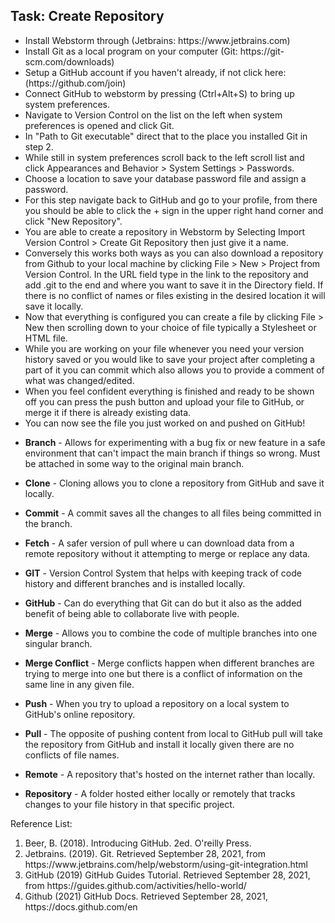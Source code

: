 <!DOCTYPE html>
<html lang="">
<!-- Defines the Task in a relatively large font -->
<h2>Task: Create Repository</h2>
<body>
<ul>
  <li>Install Webstorm through (Jetbrains: https://www.jetbrains.com)</li>
  <li>Install Git as a local program on your computer (Git: https://git-scm.com/downloads)</li>
  <li>Setup a GitHub account if you haven't already, if not click here: (https://github.com/join)</li>
  <li>Connect GitHub to webstorm by pressing (Ctrl+Alt+S) to bring up system preferences.</li>
  <li>Navigate to Version Control on the list on the left when system preferences is opened and click Git.</li>
  <li>In "Path to Git executable" direct that to the place you installed Git in step 2.</li>
  <li>While still in system preferences scroll back to the left scroll list and click Appearances and Behavior > System Settings > Passwords.</li>
  <li>Choose a location to save your database password file and assign a password.</li>
  <li>For this step navigate back to GitHub and go to your profile, from there you should be able to click the + sign in the upper right hand corner and click "New Repository".</li>
  <li>You are able to create a repository in Webstorm by Selecting Import Version Control > Create Git Repository then just give it a name.</li>
  <li>Conversely this works both ways as you can also download a repository from Github to your local machine by clicking File > New > Project from Version Control. In the URL field type in the link to the repository and add .git to the end and where you want to save it in the Directory field. If there is no conflict of names or files existing in the desired location it will save it locally.</li>
  <li>Now that everything is configured you can create a file by clicking File >  New then scrolling down to your choice of file typically a Stylesheet or HTML file.</li>
  <li>While you are working on your file whenever you need your version history saved or you would like to save your project after completing a part of it you can commit which also allows you to provide a comment of what was changed/edited.</li>
  <li>When you feel confident everything is finished and ready to be shown off you can press the push button and upload your file to GitHub, or merge it if there is already existing data.</li>
  <li>You can now see the file you just worked on and pushed on GitHub!</li>
</ul>
</body>

<!-- Creates an unorganized list, with proper formatting -->
<ul>
  <li><p><strong>Branch</strong> - Allows for experimenting with a bug fix or new feature in a safe environment that can't impact the main branch if things so wrong. Must be attached in some way to the original main branch.</p></li>
  <li><p><strong>Clone</strong> - Cloning allows you to clone a repository from GitHub and save it locally.</p></li>
  <li><p><strong>Commit</strong> - A commit saves all the changes to all files being committed in the branch.</p></li>
  <li><p><strong>Fetch</strong> - A safer version of pull where u can download data from a remote repository without it attempting to merge or replace any data.</p></li>
  <li><p><strong>GIT</strong> - Version Control System that helps with keeping track of code history and different branches and is installed locally.</p></li>
  <li><p><strong>GitHub</strong> - Can do everything that Git can do but it also as the added benefit of being able to collaborate live with people.</p></li>
  <li><p><strong>Merge</strong> - Allows you to combine the code of multiple branches into one singular branch.</p></li>
  <li><p><strong>Merge Conflict</strong> - Merge conflicts happen when different branches are trying to merge into one but there is a conflict of information on the same line in any given file.</p></li>
  <li><p><strong>Push</strong> - When you try to upload a repository on a local system to GitHub's online repository.</p></li>
  <li><p><strong>Pull</strong> - The opposite of pushing content from local to GitHub pull will take the repository from GitHub and install it locally given there are no conflicts of file names.</p></li>
  <li><p><strong>Remote</strong> - A repository that's hosted on the internet rather than locally.</p></li>
  <li><p><strong>Repository</strong> - A folder hosted either locally or remotely that tracks changes to your file history in that specific project.</p></li>
</ul>


<p>Reference List:</p>
<ol>
  <li>Beer, B. (2018). Introducing GitHub. 2ed. O'reilly Press.</li>
  <li>Jetbrains. (2019). Git. Retrieved September 28, 2021, from https://www.jetbrains.com/help/webstorm/using-git-integration.html</li>
  <li>GitHub (2019) GitHub Guides Tutorial. Retrieved September 28, 2021, from https://guides.github.com/activities/hello-world/</li>
  <li>Github (2021) GitHub Docs. Retrieved September 28, 2021, https://docs.github.com/en</li>
</ol>
</html>

